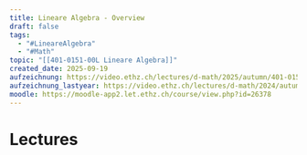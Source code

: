 ```yaml
---
title: Lineare Algebra - Overview
draft: false
tags:
  - "#LineareAlgebra"
  - "#Math"
topic: "[[401-0151-00L Lineare Algebra]]"
created_date: 2025-09-19
aufzeichnung: https://video.ethz.ch/lectures/d-math/2025/autumn/401-0151-00L
aufzeichnung_lastyear: https://video.ethz.ch/lectures/d-math/2024/autumn/401-0151-00L
moodle: https://moodle-app2.let.ethz.ch/course/view.php?id=26378
---
```

# Lectures
